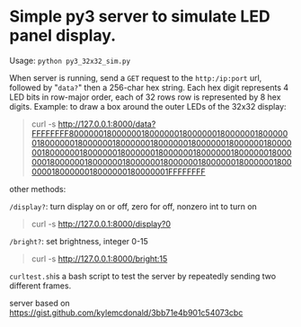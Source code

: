 


# Simple py3 server to simulate LED panel display.

Usage: `python py3_32x32_sim.py`


When server is running, send a `GET` request to the `http:/ip:port`
url, followed by "`data?`" then a 256-char hex string. Each hex digit
represents 4 LED bits in row-major order, each of 32 rows row is
represented by 8 hex digits.  Example: to  draw a box around the
outer LEDs of the 32x32 display:

> curl -s http://127.0.0.1:8000/data?FFFFFFFF800000018000000180000001800000018000000180000001800000018000000180000001800000018000000180000001800000018000000180000001800000018000000180000001800000018000000180000001800000018000000180000001800000018000000180000001800000018000000180000001FFFFFFFF

other methods:

`/display?`: turn display on or off, zero for off, nonzero int to turn on
> curl -s http://127.0.0.1:8000/display?0

`/bright?`: set brightness, integer 0-15
>curl -s http://127.0.0.1:8000/bright:15

`curltest.sh`is a bash script to test the server by repeatedly sending two different frames. 

server based on https://gist.github.com/kylemcdonald/3bb71e4b901c54073cbc
